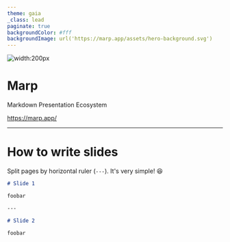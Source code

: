 ```yaml
---
theme: gaia
_class: lead
paginate: true
backgroundColor: #fff
backgroundImage: url('https://marp.app/assets/hero-background.svg')
---
```


![width:200px](report\images\cross_dataonly.png)

# **Marp**

Markdown Presentation Ecosystem

https://marp.app/

---

# How to write slides

Split pages by horizontal ruler (`---`). It's very simple! :satisfied:

```markdown
# Slide 1

foobar

---

# Slide 2

foobar
```